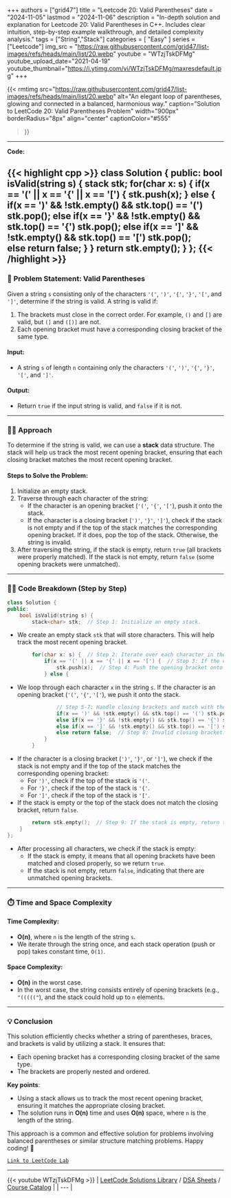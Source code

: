 
+++
authors = ["grid47"]
title = "Leetcode 20: Valid Parentheses"
date = "2024-11-05"
lastmod = "2024-11-06"
description = "In-depth solution and explanation for Leetcode 20: Valid Parentheses in C++. Includes clear intuition, step-by-step example walkthrough, and detailed complexity analysis."
tags = ["String","Stack"]
categories = [
    "Easy"
]
series = ["Leetcode"]
img_src = "https://raw.githubusercontent.com/grid47/list-images/refs/heads/main/list/20.webp"
youtube = "WTzjTskDFMg"
youtube_upload_date="2021-04-19"
youtube_thumbnail="https://i.ytimg.com/vi/WTzjTskDFMg/maxresdefault.jpg"
+++


{{< rmtimg 
    src="https://raw.githubusercontent.com/grid47/list-images/refs/heads/main/list/20.webp" 
    alt="An elegant loop of parentheses, glowing and connected in a balanced, harmonious way."
    caption="Solution to LeetCode 20: Valid Parentheses Problem"
    width="900px"
    borderRadius="8px"
    align="center" 
    captionColor="#555"
>}}
---
**Code:**

{{< highlight cpp >}}
class Solution {
public:
    bool isValid(string s) {
        stack<char> stk;
        for(char x: s) {
            if(x == '(' || x == '{' || x == '[') {
                stk.push(x);
            } else {
                     if(x == ')' && !stk.empty() && stk.top() == '(') stk.pop();
                else if(x == '}' && !stk.empty() && stk.top() == '{') stk.pop();
                else if(x == ']' && !stk.empty() && stk.top() == '[') stk.pop();                
                else return false;
            }
        }
        return stk.empty();
    }
};
{{< /highlight >}}
---

### 🎯 **Problem Statement: Valid Parentheses**

Given a string `s` consisting only of the characters `'('`, `')'`, `'{'`, `'}'`, `'['`, and `']'`, determine if the string is valid. A string is valid if:
1. The brackets must close in the correct order. For example, `()` and `[]` are valid, but `(]` and `([)]` are not.
2. Each opening bracket must have a corresponding closing bracket of the same type.

#### Input:
- A string `s` of length `n` containing only the characters `'('`, `')'`, `'{'`, `'}'`, `'['`, and `']'`.

#### Output:
- Return `true` if the input string is valid, and `false` if it is not.

---

### 🧑‍💻 **Approach**

To determine if the string is valid, we can use a **stack** data structure. The stack will help us track the most recent opening bracket, ensuring that each closing bracket matches the most recent opening bracket.

#### **Steps to Solve the Problem:**
1. Initialize an empty stack.
2. Traverse through each character of the string:
   - If the character is an opening bracket (`'('`, `'{'`, `'['`), push it onto the stack.
   - If the character is a closing bracket (`')'`, `'}'`, `']'`), check if the stack is not empty and if the top of the stack matches the corresponding opening bracket. If it does, pop the top of the stack. Otherwise, the string is invalid.
3. After traversing the string, if the stack is empty, return `true` (all brackets were properly matched). If the stack is not empty, return `false` (some opening brackets were unmatched).

---

### 🧑‍💻 **Code Breakdown (Step by Step)**

```cpp
class Solution {
public:
    bool isValid(string s) {
        stack<char> stk;  // Step 1: Initialize an empty stack.
```
- We create an empty stack `stk` that will store characters. This will help track the most recent opening bracket.
  
```cpp
        for(char x: s) {  // Step 2: Iterate over each character in the string.
            if(x == '(' || x == '{' || x == '[') {  // Step 3: If the character is an opening bracket.
                stk.push(x);  // Step 4: Push the opening bracket onto the stack.
            } else {
```
- We loop through each character `x` in the string `s`. If the character is an opening bracket (`'('`, `'{'`, `'['`), we push it onto the stack.

```cpp
                // Step 5-7: Handle closing brackets and match with the top of the stack.
                if(x == ')' && !stk.empty() && stk.top() == '(') stk.pop();  // ')'
                else if(x == '}' && !stk.empty() && stk.top() == '{') stk.pop();  // '}'
                else if(x == ']' && !stk.empty() && stk.top() == '[') stk.pop();  // ']'
                else return false;  // Step 8: Invalid closing bracket.
            }
        }
```
- If the character is a closing bracket (`')'`, `'}'`, or `']'`), we check if the stack is not empty and if the top of the stack matches the corresponding opening bracket:
  - For `')'`, check if the top of the stack is `'('`.
  - For `'}'`, check if the top of the stack is `'{'`.
  - For `']'`, check if the top of the stack is `'['`.
- If the stack is empty or the top of the stack does not match the closing bracket, return `false`.

```cpp
        return stk.empty();  // Step 9: If the stack is empty, return true; otherwise, false.
    }
};
```
- After processing all characters, we check if the stack is empty:
  - If the stack is empty, it means that all opening brackets have been matched and closed properly, so we return `true`.
  - If the stack is not empty, return `false`, indicating that there are unmatched opening brackets.

---

### ⏱️ **Time and Space Complexity**

#### Time Complexity:
- **O(n)**, where `n` is the length of the string `s`.
- We iterate through the string once, and each stack operation (push or pop) takes constant time, `O(1)`.

#### Space Complexity:
- **O(n)** in the worst case. 
- In the worst case, the string consists entirely of opening brackets (e.g., `"((((("`), and the stack could hold up to `n` elements.

---

### 💡 **Conclusion**

This solution efficiently checks whether a string of parentheses, braces, and brackets is valid by utilizing a stack. It ensures that:
- Each opening bracket has a corresponding closing bracket of the same type.
- The brackets are properly nested and ordered.

**Key points**:
- Using a stack allows us to track the most recent opening bracket, ensuring it matches the appropriate closing bracket.
- The solution runs in **O(n)** time and uses **O(n)** space, where `n` is the length of the string.

This approach is a common and effective solution for problems involving balanced parentheses or similar structure matching problems. Happy coding! 🚀

[`Link to LeetCode Lab`](https://leetcode.com/problems/valid-parentheses/description/)

---
{{< youtube WTzjTskDFMg >}}
| [LeetCode Solutions Library](https://grid47.xyz/leetcode/) / [DSA Sheets](https://grid47.xyz/sheets/) / [Course Catalog](https://grid47.xyz/courses/) |
| --- |
